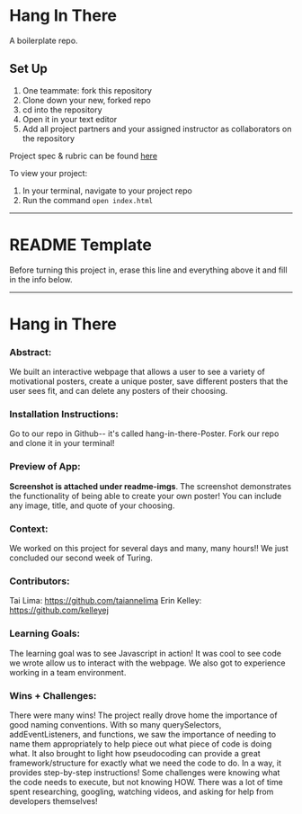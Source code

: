 # Hang In There

A boilerplate repo. 

## Set Up

1. One teammate: fork this repository
2. Clone down your new, forked repo
3. cd into the repository
4. Open it in your text editor
5. Add all project partners and your assigned instructor as collaborators on the repository

Project spec & rubric can be found [here](https://frontend.turing.edu/projects/module-1/hang-in-there-v2.html)

To view your project:

1. In your terminal, navigate to your project repo
2. Run the command `open index.html`
  
______________________________________________________  
# README Template  
Before turning this project in, erase this line and everything above it and fill in the info below.  
______________________________________________________  

# Hang in There
### Abstract:
[//]: <> (Briefly describe what you built and its features. What problem is the app solving? How does this application solve that problem?)
We built an interactive webpage that allows a user to see a variety of motivational posters, create a unique poster, save different posters that the user sees fit, and can delete any posters of their choosing.
### Installation Instructions:
[//]: <> (What steps does a person have to take to get your app cloned down and running?)
Go to our repo in Github-- it's called hang-in-there-Poster. Fork our repo and clone it in your terminal!
### Preview of App:
[//]: <> (Provide ONE gif or screenshot of your application - choose the "coolest" piece of functionality to show off.)
**Screenshot is attached under readme-imgs**. The screenshot demonstrates the functionality of being able to create your own poster! You can include any image, title, and quote of your choosing.
### Context:
[//]: <> (Give some context for the project here. How long did you have to work on it? How far into the Turing program are you?)
We worked on this project for several days and many, many hours!! We just concluded our second week of Turing.
### Contributors:
[//]: <> (Who worked on this application? Link to their GitHubs.)
Tai Lima: https://github.com/taiannelima
Erin Kelley: https://github.com/kelleyej
### Learning Goals:
[//]: <> (What were the learning goals of this project? What tech did you work with?)
The learning goal was to see Javascript in action! It was cool to see code we wrote allow us to interact with the webpage. We also got to experience working in a team environment.
### Wins + Challenges:
[//]: <> (What are 2-3 wins you have from this project? What were some challenges you faced - and how did you get over them?)
There were many wins! The project really drove home the importance of good naming conventions. With so many querySelectors, addEventListeners, and functions, we saw the importance of needing to name them appropriately to help piece out what piece of code is doing what. It also brought to light how pseudocoding can provide a great framework/structure for exactly what we need the code to do. In a way, it provides step-by-step instructions! Some challenges were knowing what the code needs to execute, but not knowing HOW. There was a lot of time spent researching, googling, watching videos, and asking for help from developers themselves!